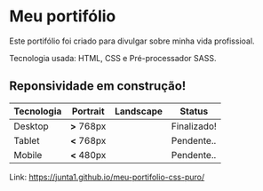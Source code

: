 # Meu portifólio
Este portifólio foi criado para divulgar sobre minha vida profissioal.

Tecnologia usada: HTML, CSS e Pré-processador SASS.

## Reponsividade em construção!
Tecnologia | Portrait | Landscape | Status
-----------| -------- | --------- | -----
Desktop | **>** 768px |           | Finalizado!
Tablet | **<** 768px |            | Pendente..
Mobile | **<** 480px |            | Pendente..


Link: https://junta1.github.io/meu-portifolio-css-puro/

